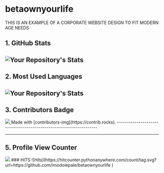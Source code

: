 # betaownyourlife

THIS IS AN EXAMPLE OF A CORPORATE WEBSITE DESIGN TO FIT MODERN AGE NEEDS


## 1. GitHub Stats
![Your Repository's Stats](https://github-readme-stats.vercel.app/api?username=imodoiepale&show_icons=true)
--------------------------------------------------------------------
## 2. Most Used Languages
![Your Repository's Stats](https://github-readme-stats.vercel.app/api/top-langs/?username=imodoiepale&theme=blue-green)
--------------------------------------------------------------------
## 3. Contributors Badge
<a href="https://github.com/imodoiepale/Python/graphs/contributors">
<img src="https://contrib.rocks/image?repo=imodoiepale/betaownyourlife
" />
</a>
Made with [contributors-img](https://contrib.rocks).
--------------------------------------------------------------------

--------------------------------------------------------------------
## 5. Profile View Counter
<img src="https://komarev.com/ghpvc/?username=imodoiepale"/>
### HITS
![Hits](https://hitcounter.pythonanywhere.com/count/tag.svg?url=https://github.com/imodoiepale/betaownyourlife
)
